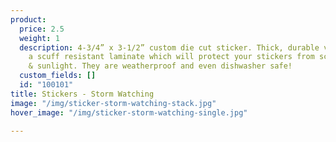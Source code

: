 ```yaml
---
product:
  price: 2.5
  weight: 1
  description: 4-3/4” x 3-1/2” custom die cut sticker. Thick, durable vinyl  with
    a scuff resistant laminate which will protect your stickers from scratches, water
    & sunlight. They are weatherproof and even dishwasher safe!
  custom_fields: []
  id: "100101"
title: Stickers - Storm Watching
image: "/img/sticker-storm-watching-stack.jpg"
hover_image: "/img/sticker-storm-watching-single.jpg"

---
```

